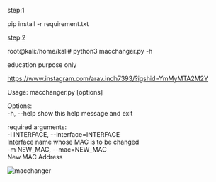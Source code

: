 step:1

pip install -r requirement.txt

step:2

root@kali:/home/kali# python3 macchanger.py -h                                                                                                    
                                                                                                                                                                                                                                                                                                                                                                                                                                        
 education purpose only                                                                                                                                    
                                                                                                                                                           
                                                                                                                                                           
 https://www.instagram.com/arav.indh7393/?igshid=YmMyMTA2M2Y                                                                                               
                                                                                                                                                           
Usage: macchanger.py [options]                                                                                                                             
                                                                                                                                                           
Options:                                                                                                                                                   
  -h, --help            show this help message and exit                                                                                                    
                                                                                                                                                           
 
 
 required arguments:                                                                                                                                      
      -i    INTERFACE,   --interface=INTERFACE                                                                                                                    
                        Interface name whose MAC is to be changed                                                                                          
      -m     NEW_MAC,     --mac=NEW_MAC                                                                                                                              
                        New MAC Address


                                                                                                                                                                                                                                                                                                                                      
![macchanger](https://user-images.githubusercontent.com/96677228/167302609-8f1f40ef-0cba-450c-968f-014691405173.jpeg)
